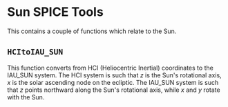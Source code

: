 # Sun SPICE Tools

This contains a couple of functions which relate to the Sun.

## `HCItoIAU_SUN`

This function converts from HCI (Heliocentric Inertial) coordinates to the IAU_SUN system. The HCI system is such that _z_ is the Sun's rotational axis, _x_ is the solar ascending node on the ecliptic. The IAU_SUN system is such that _z_ points northward along the Sun's rotational axis, while _x_ and _y_ rotate with the Sun.